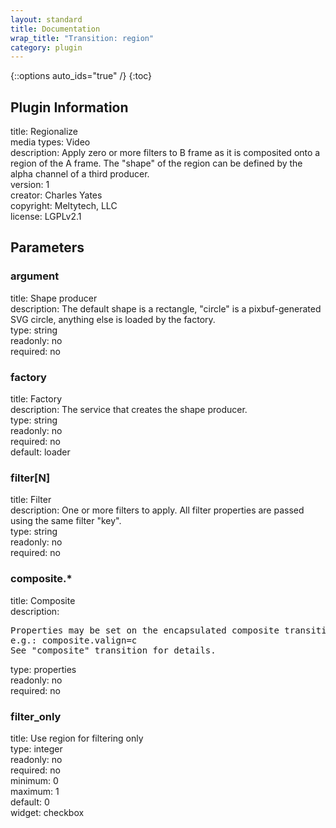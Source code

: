 ```yaml
---
layout: standard
title: Documentation
wrap_title: "Transition: region"
category: plugin
---
```

{::options auto_ids="true" /}
{:toc}

## Plugin Information

title: Regionalize  
media types:
Video  
description: Apply zero or more filters to B frame as it is composited onto a region of the A frame. The &quot;shape&quot; of the region can be defined by the alpha channel of a third producer.  
version: 1  
creator: Charles Yates  
copyright: Meltytech, LLC  
license: LGPLv2.1  

## Parameters

### argument

title: Shape producer    
description:
The default shape is a rectangle, &quot;circle&quot; is a pixbuf-generated SVG circle, anything else is loaded by the factory.  
type: string  
readonly: no  
required: no  

### factory

title: Factory    
description:
The service that creates the shape producer.  
type: string  
readonly: no  
required: no  
default: loader  

### filter[N]

title: Filter    
description:
One or more filters to apply. All filter properties are passed using the same filter &quot;key&quot;.  
type: string  
readonly: no  
required: no  

### composite.*

title: Composite    
description:
<pre>
Properties may be set on the encapsulated composite transition.
e.g.: composite.valign=c
See "composite" transition for details.
</pre>
type: properties  
readonly: no  
required: no  

### filter_only

title: Use region for filtering only    
type: integer  
readonly: no  
required: no  
minimum: 0  
maximum: 1  
default: 0  
widget: checkbox  


